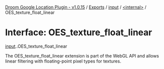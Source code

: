 [Droom Google Location Plugin - v1.0.15](../README.md) / [Exports](../modules.md) / [input](../modules/input.md) / [<internal\>](../modules/input._internal_.md) / OES\_texture\_float\_linear

# Interface: OES\_texture\_float\_linear

[input](../modules/input.md).[<internal>](../modules/input._internal_.md).OES_texture_float_linear

The OES_texture_float_linear extension is part of the WebGL API and allows linear filtering with floating-point pixel types for textures.
